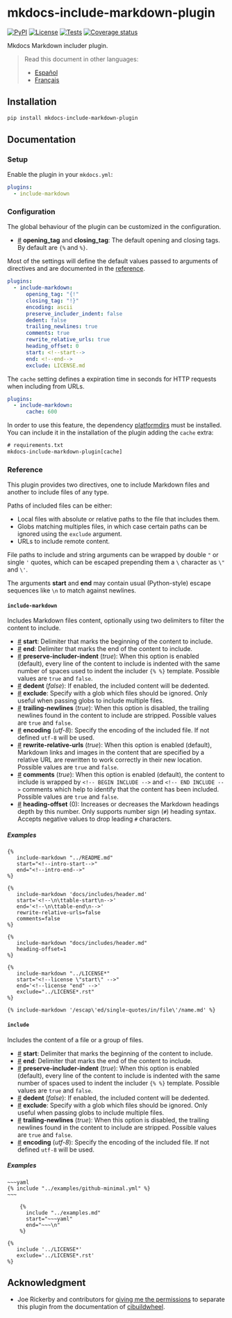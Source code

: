 <!-- mdpo-disable-next-line -->

# mkdocs-include-markdown-plugin

<!-- mdpo-disable -->

[![PyPI][pypi-version-badge-link]][pypi-link]
[![License][license-image]][license-link]
[![Tests][tests-image]][tests-link]
[![Coverage status][coverage-image]][coverage-link]

<!-- mdpo-enable -->

Mkdocs Markdown includer plugin.

<!-- mdpo-disable -->
<!-- mdpo-enable-next-line -->

> Read this document in other languages:
>
> - [Español][es-readme-link]
> - [Français][fr-readme-link]

<!-- mdpo-enable -->

## Installation

```bash
pip install mkdocs-include-markdown-plugin
```

## Documentation

### Setup

Enable the plugin in your `mkdocs.yml`:

```yaml
plugins:
  - include-markdown
```

### Configuration

The global behaviour of the plugin can be customized in the configuration.

- <a name="config_tags" href="#config_tags">#</a> **opening_tag** and
  **closing_tag**: The default opening and closing tags. By default are
  `{%` and `%}`.

Most of the settings will define the default values passed to arguments
of directives and are documented in the [reference](#reference).

```yaml
plugins:
  - include-markdown:
      opening_tag: "{!"
      closing_tag: "!}"
      encoding: ascii
      preserve_includer_indent: false
      dedent: false
      trailing_newlines: true
      comments: true
      rewrite_relative_urls: true
      heading_offset: 0
      start: <!--start-->
      end: <!--end-->
      exclude: LICENSE.md
```

The `cache` setting defines a expiration time in seconds for HTTP requests
when including from URLs.

```yaml
plugins:
  - include-markdown:
      cache: 600
```

In order to use this feature, the dependency [platformdirs] must be installed.
You can include it in the installation of the plugin adding the `cache` extra:

```txt
# requirements.txt
mkdocs-include-markdown-plugin[cache]
```

### Reference

This plugin provides two directives, one to include Markdown files and another
to include files of any type.

Paths of included files can be either:

- Local files with absolute or relative paths to the file that includes them.
- Globs matching multiples files, in which case certain paths can be ignored
  using the `exclude` argument.
- URLs to include remote content.

File paths to include and string arguments can be wrapped by double `"` or
single `'` quotes, which can be escaped prepending them a `\` character as
`\"` and `\'`.

The arguments **start** and **end** may contain usual (Python-style) escape
sequences like `\n` to match against newlines.

<!-- mdpo-disable-next-line -->

#### **`include-markdown`**

Includes Markdown files content, optionally using two delimiters to filter the
content to include.

- <a name="include-markdown_start" href="#include-markdown_start">#</a>
  **start**: Delimiter that marks the beginning of the content to include.
- <a name="include-markdown_end" href="#include-markdown_end">#</a>
  **end**: Delimiter that marks the end of the content to include.
- <a name="include-markdown_preserve-includer-indent" href="#include-markdown_preserve-includer-indent">#</a>
  **preserve-includer-indent** (_true_): When this option is enabled (default),
  every line of the content to include is indented with the same number of
  spaces used to indent the includer `{% %}` template. Possible values are
  `true` and `false`.
- <a name="include-markdown_dedent" href="#include-markdown_dedent">#</a>
  **dedent** (_false_): If enabled, the included content will be dedented.
- <a name="include-markdown_exclude" href="#include-markdown_exclude">#</a>
  **exclude**: Specify with a glob which files should be ignored. Only useful
  when passing globs to include multiple files.
- <a name="include-markdown_trailing-newlines" href="#include-markdown_trailing-newlines">#</a>
  **trailing-newlines** (_true_): When this option is disabled, the trailing newlines
  found in the content to include are stripped. Possible values are `true` and `false`.
- <a name="include-markdown_encoding" href="#include-markdown_encoding">#</a>
  **encoding** (_utf-8_): Specify the encoding of the included file.
  If not defined `utf-8` will be used.
- <a name="include-markdown_rewrite-relative-urls" href="#include-markdown_rewrite-relative-urls">#</a>
  **rewrite-relative-urls** (_true_): When this option is enabled (default),
  Markdown links and images in the content that are specified by a relative URL
  are rewritten to work correctly in their new location. Possible values are
  `true` and `false`.
- <a name="include-markdown_comments" href="#include-markdown_comments">#</a>
  **comments** (_true_): When this option is enabled (default), the content to
  include is wrapped by `<!-- BEGIN INCLUDE -->` and `<!-- END INCLUDE -->`
  comments which help to identify that the content has been included. Possible
  values are `true` and `false`.
- <a name="include-markdown_heading-offset" href="#include-markdown_heading-offset">#</a>
  **heading-offset** (0): Increases or decreases the Markdown headings depth
  by this number. Only supports number sign (`#`) heading syntax. Accepts
  negative values to drop leading `#` characters.

##### Examples

```jinja
{%
   include-markdown "../README.md"
   start="<!--intro-start-->"
   end="<!--intro-end-->"
%}
```

```jinja
{%
   include-markdown 'docs/includes/header.md'
   start='<!--\n\ttable-start\n-->'
   end='<!--\n\ttable-end\n-->'
   rewrite-relative-urls=false
   comments=false
%}
```

```jinja
{%
   include-markdown "docs/includes/header.md"
   heading-offset=1
%}
```

```jinja
{%
   include-markdown "../LICENSE*"
   start="<!--license \"start\" -->"
   end='<!--license "end" -->'
   exclude="../LICENSE*.rst"
%}
```

```jinja
{% include-markdown '/escap\'ed/single-quotes/in/file\'/name.md' %}
```

<!-- mdpo-disable-next-line -->

#### **`include`**

Includes the content of a file or a group of files.

- <a name="include_start" href="#include_start">#</a>
  **start**: Delimiter that marks the beginning of the content to include.
- <a name="include_end" href="#include_end">#</a>
  **end**: Delimiter that marks the end of the content to include.
- <a name="include_preserve-includer-indent" href="#include_preserve-includer-indent">#</a>
  **preserve-includer-indent** (_true_): When this option is enabled (default),
  every line of the content to include is indented with the same number of
  spaces used to indent the includer `{% %}` template. Possible values are
  `true` and `false`.
- <a name="include_dedent" href="#include_dedent">#</a>
  **dedent** (_false_): If enabled, the included content will be dedented.
- <a name="include_exclude" href="#include_exclude">#</a>
  **exclude**: Specify with a glob which files should be ignored. Only useful
  when passing globs to include multiple files.
- <a name="include_trailing-newlines" href="#include_trailing-newlines">#</a>
  **trailing-newlines** (_true_): When this option is disabled, the trailing newlines
  found in the content to include are stripped. Possible values are `true` and `false`.
- <a name="include_encoding" href="#include_encoding">#</a>
  **encoding** (_utf-8_): Specify the encoding of the included file.
  If not defined `utf-8` will be used.

##### Examples

```jinja
~~~yaml
{% include "../examples/github-minimal.yml" %}
~~~
```

```jinja
    {%
      include "../examples.md"
      start="~~~yaml"
      end="~~~\n"
    %}
```

```jinja
{%
   include '../LICENSE*'
   exclude='../LICENSE*.rst'
%}
```

## Acknowledgment

- Joe Rickerby and contributors for
  [giving me the permissions][cibuildwheel-470] to separate this plugin from the
  documentation of [cibuildwheel][cibuildwheel-repo-link].

[pypi-link]: https://pypi.org/project/mkdocs-include-markdown-plugin
[pypi-version-badge-link]: https://img.shields.io/pypi/v/mkdocs-include-markdown-plugin?logo=pypi&logoColor=white
[tests-image]: https://img.shields.io/github/actions/workflow/status/mondeja/mkdocs-include-markdown-plugin/ci.yml?logo=github&label=tests&branch=master
[tests-link]: https://github.com/mondeja/mkdocs-include-markdown-plugin/actions?query=workflow%3ACI
[coverage-image]: https://img.shields.io/codecov/c/github/mondeja/mkdocs-include-markdown-plugin?logo=codecov&logoColor=white
[coverage-link]: https://app.codecov.io/gh/mondeja/mkdocs-include-markdown-plugin
[license-image]: https://img.shields.io/pypi/l/mkdocs-include-markdown-plugin?color=light-green&logo=apache&logoColor=white
[license-link]: https://github.com/mondeja/mkdocs-include-markdown-plugin/blob/master/LICENSE
[platformdirs]: https://pypi.org/project/platformdirs/
[cibuildwheel-470]: https://github.com/joerick/cibuildwheel/issues/470
[cibuildwheel-repo-link]: https://github.com/joerick/cibuildwheel
[es-readme-link]: https://github.com/mondeja/mkdocs-include-markdown-plugin/blob/master/locale/es/README.md
[fr-readme-link]: https://github.com/mondeja/mkdocs-include-markdown-plugin/blob/master/locale/fr/README.md
